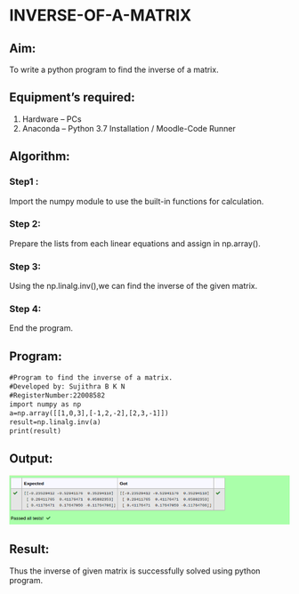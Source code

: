 # INVERSE-OF-A-MATRIX
## Aim:
To write a python program to find the inverse of a matrix.
## Equipment’s required:
1. 	Hardware – PCs
2. 	Anaconda – Python 3.7 Installation / Moodle-Code Runner
## Algorithm:
### Step1 : 
Import the numpy module to use the built-in functions for calculation.
### Step 2: 
Prepare the lists from each linear equations and assign in np.array().
### Step 3: 
Using the np.linalg.inv(),we can find the inverse of the given matrix.
### Step 4: 
End the program.
## Program:
```
#Program to find the inverse of a matrix.
#Developed by: Sujithra B K N
#RegisterNumber:22008582
import numpy as np
a=np.array([[1,0,3],[-1,2,-2],[2,3,-1]])
result=np.linalg.inv(a)
print(result)
```
## Output:
![inverse.png](./images/inverse.png)
## Result:
Thus the inverse of given matrix is successfully solved using python program.

